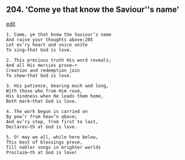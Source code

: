 
## 204.  'Come ye that know the Saviour''s name'
[edit](https://docs.google.com/document/d/1jK5WUgqFQCIrYWhjtxij6sb4KGBHcWhZ/edit?mode=html)



    1. Come, ye that know the Saviour’s name 
    And raise your thoughts above;205
    Let ev’ry heart and voice unite 
    To sing—that God is love.

    2. This precious truth His word reveals;
    And all His mercies prove—•
    Creation and redemption join 
    To shew—that God is love.

    3. His patience, bearing much and long,
    With those who from Him rove,
    His kindness when He leads them home, 
    Both mark—that God is love.

    4. The work begun is carried on
    By pow’r from heav’n above;
    And ev’ry step, from first to last, 
    Declares—th at God is love.

    5. O! may we all, while here below,
    This best of blessings prove,
    Till nobler songs in brighter worlds 
    Proclaim—th at God is love!
